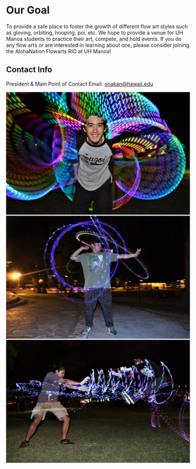 # Our Goal
To provide a safe place to foster the growth of different flow art styles such as gloving, orbiting, hooping, poi, etc.  We hope to provide a venue for UH Manoa students to practice their art, compete, and hold events.  If you do any flow arts or are interested in learning about one, please consider joining the AlohaNation Flowarts RIO at UH Manoa!

## Contact Info
President & Main Point of Contact Email: onakan@hawaii.edu

<img class="ui small right floated rounded image" src="nate.jpg">

<img class="ui small right floated rounded image" src="auxg.jpg">

<img class="ui small right floated rounded image" src="chetxprof.jpg">
